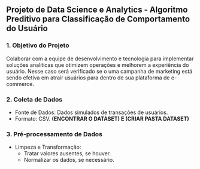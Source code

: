 ## Projeto de Data Science e Analytics - Algoritmo Preditivo para Classificação de Comportamento do Usuário

### 1. Objetivo do Projeto
Colaborar com a equipe de desenvolvimento e tecnologia para implementar soluções analíticas que otimizem operações e melhorem a experiência do usuário.
Nesse caso será verificado se o uma campanha de marketing está sendo efetiva em atrair usuários para dentro de sua plataforma de e-commerce.

### 2. Coleta de Dados
- Fonte de Dados: Dados simulados de transações de usuários.
- Formato: CSV. **(ENCONTRAR O DATASET) E (CRIAR PASTA DATASET)**

### 3. Pré-processamento de Dados
- Limpeza e Transformação: 
  - Tratar valores ausentes, se houver.
  - Normalizar os dados, se necessário.

<!-- ### 4. Análise Exploratória de Dados (EDA)
- Visualização de Padrões:
  - Identificar padrões de compra por categoria **(DEFINIR, ESSE NÃO É DAQUI)**
  - Visualizar distribuições e tendências. **(DEFINIR, ESSE NÃO É DAQUI)**
  - 
### 5. Modelagem ML
- Tarefa: Identificar produtos mais propensos a serem comprados. **(DEFINIR, ESSE NÃO É DAQUI)**
- Algoritmo Escolhido: Algoritmo de Regressão Logística para classificação. **(DEFINIR, ESSE NÃO É DAQUI)**

### 6. Avaliação e Validação do Modelo
- Método de Avaliação: Acurácia do Modelo. **(DEFINIR, ESSE NÃO É DAQUI) (JUSTIFICAR)** -->
